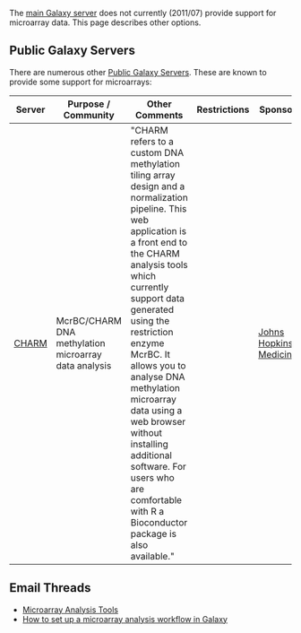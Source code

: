 The [main Galaxy server](/src/main/index.md) does not currently (2011/07) provide support for microarray data.  This page describes other options.

## Public Galaxy Servers

There are numerous other [Public Galaxy Servers](/src/public-galaxy-servers/index.md).  These are known to provide some support for microarrays:


| Server |  Purpose / Community  |  Other Comments  |  Restrictions  |  Sponsor  | 
| ------ | -------------------- | --------------- | ------------- | -------- | 
| [CHARM](http://charm.jhmi.edu/p/) |  McrBC/CHARM DNA methylation microarray data analysis  |  "CHARM refers to a custom DNA methylation tiling array design and a normalization pipeline. This web application is a front end to the CHARM analysis tools which currently support data generated using the restriction enzyme McrBC. It allows you to analyse DNA methylation microarray data using a web browser without installing additional software. For users who are comfortable with R a Bioconductor package is also available."  |   |  [Johns Hopkins Medicine](http://www.hopkinsmedicine.org/)  | 

## Email Threads

* [Microarray Analysis Tools](http://user.list.galaxyproject.org/microarray-analysis-tools-td4133127.html)
* [How to set up a microarray analysis workflow in Galaxy](http://user.list.galaxyproject.org/how-to-set-up-a-microarray-analysis-workflow-in-Galaxy-td4133425.html)
